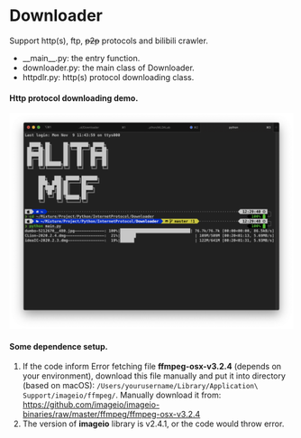 # Downloader
Support http(s), ftp, ~~p2p~~ protocols and bilibili crawler.

* \_\_main\_\_.py: the entry function.
* downloader.py: the main class of Downloader.
* httpdlr.py: http(s) protocol downloading class.

#### Http protocol downloading demo.

![http demo](https://github.com/AlitaMcF/Downloader/blob/master/image/downloader_http_demo.png)

#### Some dependence setup.

1. If the code inform Error fetching file **ffmpeg-osx-v3.2.4** (depends on your environment), download this file manually and put it into directory (based on macOS): ```/Users/yourusername/Library/Application\ Support/imageio/ffmpeg/```. Manually download it from: https://github.com/imageio/imageio-binaries/raw/master/ffmpeg/ffmpeg-osx-v3.2.4
2. The version of **imageio** library is v2.4.1, or the code would throw error.

